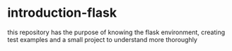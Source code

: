 # introduction-flask
this repository has the purpose of knowing the flask environment, creating test examples and a small project to understand more thoroughly
